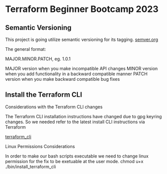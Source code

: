 # Terraform Beginner Bootcamp 2023

## Semantic Versioning
This project is going utilize semantic versioning for its tagging.
[semver.org](https://semver.org/)

The general format:

MAJOR.MINOR.PATCH, eg. 1.0.1

MAJOR version when you make incompatible API changes
MINOR version when you add functionality in a backward compatible manner
PATCH version when you make backward compatible bug fixes

## Install the Terraform CLI

Considerations with the Terraform CLI changes

The Terraform CLI installation instructions have changed 
due to gpg keyring changes. So we needed refer to the latest install CLI instructions via Terraform 

[terraform_cli](https://developer.hashicorp.com/terraform/tutorials/aws-get-started/install-cli)

Linux Permissions Considerations

In order to make our bash scripts executable we need to change linux permission for the fix to be exetuable at the user mode.
chmod u+x ./bin/install_terraform_cli




